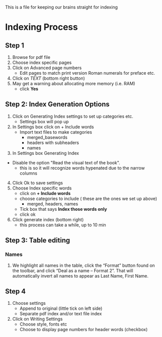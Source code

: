 This is a file for keeping our brains straight for indexing
# Indexing Process

## Step 1
1.	Browse for pdf file
2.	Choose index specific pages
3.	Click on Advanced page numbers
      * Edit pages to match print version Roman numerals for preface etc.
4. Click on *TEXT* (bottom right button)
5. May get a warning about allocating more memory (i.e. RAM) 
    * click **Yes**

## Step 2: Index Generation Options
1.	Click on Generating Index settings to set up categories etc.
    * Settings box will pop up
2.	In Settings box click on + Include words
    * Import text files to make categories
      * merged_basewords
      * headers with subheaders
      * names
3. In Settings box Generating Index
  * Disable the option "Read the visual text of the book".
      * this is so it will recognize words hypenated due to the narrow columns
4. Click Ok to save settings
5. Choose Index specific words
    * click on **+ Include words**
    * choose categories to include ( these are the ones we set up above)
      * merged, headers, names
    * Tick box that says **Index those words only**
    * click ok
6. Click generate index (bottom right)
    * this process can take a while, up to 10 min

## Step 3: Table editing
### Names
1.	We highlight all names in the table, click the “Format” button found on the toolbar, and click “Deal as a name – Format 2”. That will automatically invert all names to appear as Last Name, First Name.

## Step 4
1.	Choose settings
	  * Append to original (little tick on left side)
	  * Separate pdf index and/or text file index
2.	Click on Writing Settings
	  * Choose style, fonts etc
	  * Choose to display page numbers for header words (checkbox)

 


